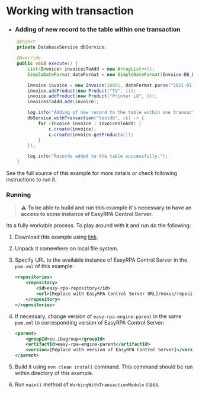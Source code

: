# Working with transaction

* ### Adding of new record to the table within one transaction

```Java
    @Inject
    private DatabaseService dbService;

    @Override
    public void execute() {
        List<Invoice> invoicesToAdd = new ArrayList<>();
        SimpleDateFormat dateFormat = new SimpleDateFormat(Invoice.DB_DATE_FORMAT);

        Invoice invoice = new Invoice(10001, dateFormat.parse("2021-01-22"), "Sony", 4500);
        invoice.addProduct(new Product("TV", 1));
        invoice.addProduct(new Product("Printer LX", 2));
        invoicesToAdd.add(invoice);

        log.info("Adding of new record to the table within one transaction");
        dbService.withTransaction("testdb", (c) -> {
            for (Invoice invoice : invoicesToAdd) {
                c.create(invoice);
                c.create(invoice.getProducts());
            }
        });

        log.info("Records added to the table successfully.");
    }
```

See the full source of this example for more details or check following instructions to run it.

### Running

> :warning: **To be able to build and run this example it's necessary to have an access
>to some instance of EasyRPA Control Server.**

Its a fully workable process. To play around with it and run do the following:
1. Download this example using [link][down_git_link].
2. Unpack it somewhere on local file system.
3. Specify URL to the available instance of EasyRPA Control Server in the `pom.xml` of this example:
    ```xml
    <repositories>
        <repository>
            <id>easy-rpa-repository</id>
            <url>[Replace with EasyRPA Control Server URL]/nexus/repository/easyrpa/</url>
        </repository>
    </repositories>
    ```
4. If necessary, change version of `easy-rpa-engine-parent` in the same `pom.xml` to corresponding version of
   EasyRPA Control Server:
    ```xml
    <parent>
        <groupId>eu.ibagroup</groupId>
        <artifactId>easy-rpa-engine-parent</artifactId>
        <version>[Replace with version of EasyRPA Control Server]</version>
    </parent>
    ```

5. Build it using `mvn clean install` command. This command should be run within directory of this example.
6. Run `main()` method of `WorkingWithTransactionModule` class.

[down_git_link]: https://downgit.github.io/#/home?url=https://github.com/easyrpa/openframework/tree/main/examples/database/working-with-transaction
